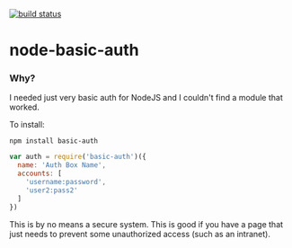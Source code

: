 [![build status](https://secure.travis-ci.org/dawnerd/node-basic-auth.png)](http://travis-ci.org/dawnerd/node-basic-auth)
# node-basic-auth

### Why?

I needed just very basic auth for NodeJS and I couldn't find a module that worked.

To install:

```
npm install basic-auth
```

```javascript
var auth = require('basic-auth')({
  name: 'Auth Box Name',
  accounts: [
    'username:password',
    'user2:pass2'
  ]
})
```

This is by no means a secure system. This is good if you have a page that just needs to prevent some unauthorized access (such as an intranet).